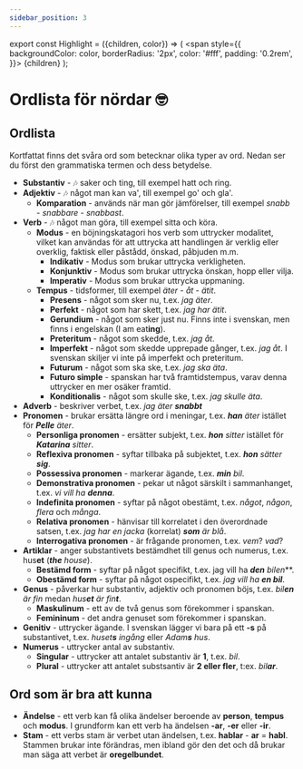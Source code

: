 ```yaml
---
sidebar_position: 3
---
```


export const Highlight = ({children, color}) => (
  <span
    style={{
      backgroundColor: color,
      borderRadius: '2px',
      color: '#fff',
      padding: '0.2rem',
    }}>
    {children}
  </span>
);

# <Highlight color="#0b00d1">Ordlista för nördar 🤓</Highlight>

## <Highlight color="#0b00d1">Ordlista</Highlight>

Kortfattat finns det svåra ord som betecknar olika typer av ord. Nedan ser du först den grammatiska termen och dess betydelse.

- **Substantiv** - 🎶 saker och ting, till exempel hatt och ring.
- **Adjektiv** - 🎶 något man kan va', till exempel go' och gla'.
    - **Komparation** - används när man gör jämförelser, till exempel *snabb* - *snabbare* - *snabbast*.
- **Verb** - 🎶 något man göra, till exempel sitta och köra.
    - **Modus** - en böjningskatagori hos verb som uttrycker modalitet, vilket kan användas för att uttrycka att handlingen är verklig eller overklig, faktisk eller påstådd, önskad, påbjuden m.m. 
        - **Indikativ** - Modus som brukar uttrycka verkligheten.
        - **Konjunktiv** - Modus som brukar uttrycka önskan, hopp eller vilja.
        - **Imperativ** - Modus som brukar uttrycka uppmaning.
    - **Tempus** - tidsformer, till exempel *äter* - *åt* - *ätit*.
        - **Presens** - något som sker nu, t.ex. *jag äter*.
        - **Perfekt** - något som har skett, t.ex. *jag har ätit*.
        - **Gerundium** - något som sker just nu. Finns inte i svenskan, men finns i engelskan (I am eat**ing**).
        - **Preteritum** - något som skedde, t.ex. *jag åt*.
        - **Imperfekt** - något som skedde upprepade gånger, t.ex. *jag åt*. I svenskan skiljer vi inte på imperfekt och preteritum.
        - **Futurum** - något som ska ske, t.ex. *jag ska äta*.
        - **Futuro simple** - spanskan har två framtidstempus, varav denna uttrycker en mer osäker framtid.
        - **Konditionalis** - något som skulle ske, t.ex. *jag skulle äta*.
- **Adverb** - beskriver verbet, t.ex. *jag äter **snabbt***
- **Pronomen** - brukar ersätta längre ord i meningar, t.ex. ***han** äter* istället för ***Pelle** äter*.
    - **Personliga pronomen** - ersätter subjekt, t.ex. ***hon** sitter* istället för ***Katarina** sitter*.
    - **Reflexiva pronomen** - syftar tillbaka på subjektet, t.ex. ***hon** sätter **sig***.
    - **Possessiva pronomen** - markerar ägande, t.ex. ***min** bil*.
    - **Demonstrativa pronomen** - pekar ut något särskilt i sammanhanget, t.ex. *vi vill ha **denna***.
    - **Indefinita pronomen** - syftar på något obestämt, t.ex. *något*, *någon*, *flera* och *många*.
    - **Relativa pronomen** - hänvisar till korrelatet i den överordnade satsen, t.ex. *jag har en jacka* (korrelat) ***som** är blå*.
    - **Interrogativa pronomen** - är frågande pronomen, t.ex. *vem*? *vad*? 
- **Artiklar** - anger substantivets bestämdhet till genus och numerus, t.ex. hus**et** (***the** house*).
    - **Bestämd form** - syftar på något specifikt, t.ex. jag vill ha ***den** bil**en***.
    - **Obestämd form** - syftar på något ospecifikt, t.ex. *jag vill ha **en bil***.
- **Genus** - påverkar hur substantiv, adjektiv och pronomen böjs, t.ex. *bil**en** är fin* medan *hus**et** är fin**t***.
    - **Maskulinum** - ett av de två genus som förekommer i spanskan.
    - **Femininum** - det andra genuset som förekommer i spanskan.
- **Genitiv** - uttrycker ägande. I svenskan lägger vi bara på ett **-s** på substantivet, t.ex. *huset**s** ingång* eller *Adam**s** hus*.
- **Numerus** - uttrycker antal av substantiv.
    - **Singular** - uttrycker att antalet substantiv är **1**, t.ex. *bil*.
    - **Plural** - uttrycker att antalet substsantiv är **2 eller fler**, t:ex. *bil**ar***.

## <Highlight color="#0b00d1">Ord som är bra att kunna</Highlight>

- **Ändelse** - ett verb kan få olika ändelser beroende av **person**, **tempus** och **modus**. I grundform kan ett verb ha ändelsen **-ar**, **-er** eller **-ir**. 
- **Stam** - ett verbs stam är verbet utan ändelsen, t.ex. **hablar** - **ar** = **habl**. Stammen brukar inte förändras, men ibland gör den det och då brukar man säga att verbet är **oregelbundet**.
